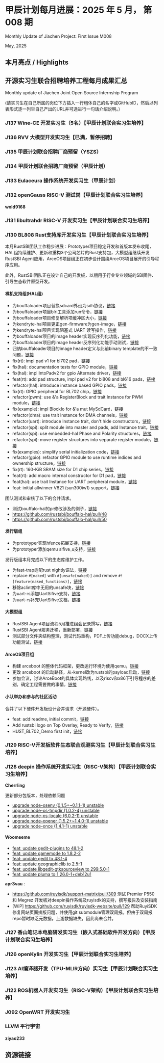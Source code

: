 # 甲辰计划每月进展：2025 年 5 月， 第 008 期

Monthly Update of Jiachen Project: First Issue M008

May, 2025

## 本月亮点 / Highlights

## 开源实习生联合招聘培养工程每月成果汇总

Monthly update of Jiachen Joint Open Source Internship Program

(请实习生在自己所属的岗位下方插入一行粗体自己的名字或GitHubID，然后以列表形式逐一列举自己产出的URL并可选进行一句话介绍说明。)

### J137  Wine-CE 开发实习生（5名）【甲辰计划联合实习生培养】

### J136 RVV 大模型开发实习生【已满，暂停招聘】

### J135 甲辰计划联合招聘厂商预留（YSZS）

### J134 甲辰计划联合招聘厂商预留（甲辰计划）

### J133 Eulaceura 操作系统开发实习生（甲辰计划）

### J132 openGauss RISC-V 测试岗【甲辰计划联合实习生培养】

#### wold9168

### J131 libultrahdr RISC-V 开发实习生【甲辰计划联合实习生培养】

### J130 BL808 Rust支持库开发实习生【甲辰计划联合实习生培养】

本月RustSBI团队工作稳步进展：Prototyper项目稳定开发和首版本发布收尾，HAL组持续维护、更新和重构3个公司芯片的Rust支持包，大模型组继续开发RustSBI Agent应用，ArceOS项目组正在初步设计围绕ArceOS项目展开的引导程序应用。

此外，RustSBI团队正在设计自己的开发板，以期用于行业专业领域的SBI固件、引导生态软件原型开发。

#### 裸机支持组(HAL组)

- 为bouffaloader项目替换sdcard外设为sdh协议，[链接](https://github.com/rustsbi/bouffaloader/commit/e965a8f31e182162c4b18f6bdb6f3fa8337fda03)
- 为bouffaloader项目blri工具添加run命令，[链接](https://github.com/rustsbi/bouffaloader/commit/08989ae36e2ce8aac2872145fed91402f09871a9)
- 为bouffaloader项目修复解析项缓冲区大小，[链接](https://github.com/rustsbi/bouffaloader/commit/44354b4cdb11e75b731fe88dfef93fefd5c83d48)
- 为kendryte-hal项目更正gen-firmware为gen-image，[链接](https://github.com/rustsbi/kendryte-hal/pull/6)
- 为kendryte-hal项目实现阻塞式 UART 读写操作，[链接](https://github.com/rustsbi/kendryte-hal/pull/7)
- 为bouffaloader项目的image header实现反序列化功能，[链接](https://github.com/rustsbi/bouffalo-hal/pull/51)
- 为bouffaloader项目的image header反序列化功能手动测试，[链接](https://github.com/rustsbi/bouffalo-hal/pull/51)
- 归纳bouffaloader项目的image header定义与此前binary template的不一致问题，[链接](https://github.com/rustsbi/bouffalo-hal/issues/52)
- fix(rt): impl pad v1 for bl702 pad，[链接](https://github.com/rustsbi/bouffalo-hal/commit/e2fa9dd9cc07cc0607f4d39410f02160b677d65b)
- fix(hal): documentation tests for GPIO module，[链接](https://github.com/rustsbi/bouffalo-hal/commit/2d95bbc3aa1154fe66ae5ca4d26352807b36b33e)
- fix(hal): impl IntoPadv2 for gpio Alternate driver，[链接](https://github.com/rustsbi/bouffalo-hal/commit/16649bbafac7b2740448f56636e80b93afa8068b)
- feat(rt): add pad structure, impl pad v2 for bl808 and bl616 pads，[链接](https://github.com/rustsbi/bouffalo-hal/commit/6ff2f1710a14a471f286213f95d2ba0da0c9a5c0)
- refactor(hal): introduce instance based GPIO pads，[链接](https://github.com/rustsbi/bouffalo-hal/commit/9a44c82b47ddfb12019e81a824ae05669424ccb6)
- fix(rt): GPIO peripheral for BL702 chip，[链接](https://github.com/rustsbi/bouffalo-hal/commit/0ebf6981860b8f77dcf81798c2d70e5ea41407d2)
- refactor(pwm): use &'a RegisterBlock and trait Instance for PWM module，[链接](https://github.com/rustsbi/bouffalo-hal/commit/8aea7cbf30f90a1a59b81dbafe7f62b63fabc743)
- fix(example): impl BlockIo for &'a mut MySdCard，[链接](https://github.com/rustsbi/bouffalo-hal/commit/78d7dcfbb9c9ca366d05c6289e4337bcc66cad16)
- refactor(dma): use trait Instance for DMA channels，[链接](https://github.com/rustsbi/bouffalo-hal/commit/ca7ba842bdb2df9a17e7f2a4ff21600bb4ec48fc)
- refactor(uart): introduce Instance trait, don't hide constructors，[链接](https://github.com/rustsbi/bouffalo-hal/commit/c87d26645da8d1df603688d66da21802be06652b)
- refactor(spi): split module into master and pads, add Instance trait，[链接](https://github.com/rustsbi/bouffalo-hal/commit/ac9cd67f4127c196d62c3db8ea31404beff513dc)
- refactor(spi): use embedded-hal Phase and Polarity structures，[链接](https://github.com/rustsbi/bouffalo-hal/commit/14f4c6ac6157c086657be9fda2313fbe13ec0b26)
- refactor(spi): move register structures into separate register module，[链接](https://github.com/rustsbi/bouffalo-hal/commit/03c7cdf983db52892a4aa657e18445f6f48d348d)
- fix(examples): simplify serial initialization code，[链接](https://github.com/rustsbi/bouffalo-hal/commit/f9a27fc52d2a895d9c05c4e8c869b8991d9a3d1b)
- refactor(gpio): refactor GPIO module to use runtime indices and ownership structure，[链接](https://github.com/rustsbi/allwinner-hal/commit/398d5eb160b8e0e61c4df860a294a0a6d1d906fb)
- fix(rt): 160-KiB SRAM size for D1 chip series，[链接](https://github.com/rustsbi/allwinner-hal/commit/dec52a3ea3faf935e05c4c3b63a5937e34913c04)
- feat(rt): add macro internal constructor for D1 pad，[链接](https://github.com/rustsbi/allwinner-hal/commit/c0dee8adc6fbd8d8c50961c1a2b2de8e83cf6db3)
- feat(hal): use trait Instance for UART peripheral module，[链接](https://github.com/rustsbi/allwinner-hal/commit/30749bd6b4b684e003b28e3f408127fed1b0dc24)
- feat: initial allwinner V821 (sun300iw1) support，[链接](https://github.com/rustsbi/allwinner-hal/commit/aa6ec965a3249d9c5f434765761690b28912a0f2)

团队测试和审核了以下的合并请求。

- 测试bouffalo-hal的pr修改涉及的例子，[链接](https://github.com/rustsbi/bouffalo-hal/pull/49)
- https://github.com/rustsbi/bouffalo-hal/pull/48
- https://github.com/rustsbi/bouffalo-hal/pull/50

#### 发行版组

- 为prototyper实现hfence拓展支持，[链接](https://github.com/rustsbi/rustsbi/pull/136)
- 为prototyper添加qemu sifive_u支持，[链接](https://github.com/rustsbi/rustsbi/pull/137)

发行版组本月完成以下的生态库维护工作。

- 为fast-trap适配rust nightly语法，[链接](https://github.com/rustsbi/fast-trap/pull/6)
- replace `#[naked]` with `#[unsafe(naked)]` and remove `#![feature(naked_functions)]`，[链接](https://github.com/rustsbi/fast-trap/pull/3)
- 移除aclint库中无用的unsafe块，[链接](https://github.com/rustsbi/aclint/pull/3/commits/ea7dc7dc18037d048af4e268de13fe734e3e12d6)
- 为uart-rs添加UartSifive支持，[链接](https://github.com/duskmoon314/uart-rs/pull/23)
- 为uart-rs补充UartSifive文档，[链接](https://github.com/duskmoon314/uart-rs/pull/24)

#### 大模型组

- RustSBI Agent项目流程5月推进组会记录撰写，[链接](https://github.com/rustsbi/Agent/pull/32)
- RustSBI Agent服务迁移，重新部署，[链接](https://github.com/rustsbi/Agent/pull/33)
- 测试部分文件夹结构整理，测试代码重构，PDF上传功能debug，DOCX上传功能测试，[链接](https://github.com/rustsbi/Agent/pull/34)

#### ArceOS项目组

- 构建 arceboot 的整体代码框架，更改运行环境为使用qemu，[链接](https://github.com/rustsbi/arceboot/pull/2)
- 更改 arceboot 的启动路径，从-kernel改为rustsbi的payload启动，[链接](https://github.com/rustsbi/arceboot/pull/3)
- 参加会议，讨论ArceBoot的具体实现路线，以及riscv和x86下引导程序的差别，确定工程需要做的事情，[链接](https://github.com/rustsbi/slides/pull/18)

#### 小队举办和参与的社区活动

合并了以下硬件开发板设计合并请求（开源硬件）。

- feat: add readme, initial commit，[链接](https://github.com/rustsbi/boards/commit/d6fc062e5d6d902b51c9f89d22926c54d45a089d)
- Add rustsbi logo on Top Overlay, Ready to Verify，[链接](https://github.com/rustsbi/boards/pull/2)
- HUST_BL702_Demo first init，[链接](https://github.com/rustsbi/boards/pull/1)

### J129 RISC-V开发板软件生态联合观测实习生【甲辰计划联合实习生培养】

### J128 deepin 操作系统开发实习生（RISC-V架构）【甲辰计划联合实习生培养】

**Cherrling**

更新部分包版本，处理依赖问题

 * [upgrade node-osenv (0.1.5+~0.1.1-1) unstable](https://github.com/deepin-community/node-osenv/pull/1)
 * [upgrade node-os-tmpdir (1.0.2-4) unstable](https://github.com/deepin-community/node-os-tmpdir/pull/1)
 * [upgrade node-os-locale (6.0.2-1) unstable](https://github.com/deepin-community/node-os-locale/pull/1)
 * [upgrade node-opener (1.5.2+~1.4.0-1) unstable](https://github.com/deepin-community/node-opener/pull/1)
 * [upgrade node-once (1.4.1-1) unstable](https://github.com/deepin-community/node-once/pull/2)

#### Woomeeme

* [feat: update gedit-plugins to 48.1-2](https://github.com/deepin-community/gedit-plugins/pull/1)
* [feat: update gamemode to 1.8.2-2](https://github.com/deepin-community/gamemode/pull/1)
* [feat: update gedit to 48.1-4](https://github.com/deepin-community/gedit/pull/4)
* [feat: update geographiclib to 2.5-1](https://github.com/deepin-community/geographiclib/pull/2)
* [feat: update libgedit-gtksourceview to 299.5.0-1](https://github.com/deepin-community/libgedit-gtksourceview/pull/2)
* [feat: update pluma to 1.26.0-1+deb12u1](https://github.com/deepin-community/pluma/pull/3)

__apr3vau__ :
- https://github.com/ruyisdk/support-matrix/pull/309
  测试 Premier P550 和 Megrez 开发板对deepin操作系统及ruyisdk的支持，撰写报告及安装指南
- [WIP] https://github.com/ruyisdk/ruyisdk-website/pull/129
  帮助RuyiSDK修复网站页面排版问题，并使用git submodule管理双周报。但由于双周报repo暂时缺乏元数据，上游数据缺失，因此尚未合并。


### J127 香山笔记本电脑研发实习生（嵌入式基础软件开发方向）【甲辰计划联合实习生培养】

### J126 openKylin 开发实习生【甲辰计划联合实习生培养】

### J123 AI编译器开发（TPU-MLIR方向）实习生【甲辰计划联合实习生培养】

### J122 ROS机器人开发实习生（RISC-V架构）【甲辰计划联合实习生培养】

### J092 OpenWRT 开发实习生

### LLVM 平行宇宙

#### ziyao233

## 资源链接
